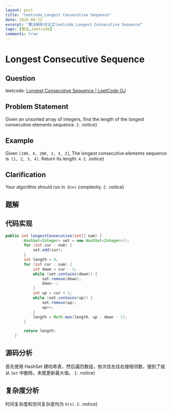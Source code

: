 ```yaml
---
layout: post
title: "leetcode_Longest Consecutive Sequence"
date: 2016-08-22
excerpt: "算法解析日记之leetcode_Longest Consecutive Sequence"
tags: [算法,leetcode]
comments: true
---
```

# Longest Consecutive Sequence

## Question
leetcode: [Longest Consecutive Sequence | LeetCode OJ](https://leetcode.com/problems/longest-consecutive-sequence/)

## Problem Statement

Given an unsorted array of integers, find the length of the longest consecutive elements sequence.
{: .notice}

## Example

Given `[100, 4, 200, 1, 3, 2]`, The longest consecutive elements sequence is` [1, 2, 3, 4]`. Return its length: `4`.
{: .notice}

## Clarification

Your algorithm should run in` O(n)` complexity.
{: .notice}

## 题解

## 代码实现

```java
public int longestConsecutive(int[] num) {
        HashSet<Integer> set = new HashSet<Integer>();
        for (int cur : num) {
            set.add(cur);
        }
        int length = 0;
        for (int cur : num) {
            int down = cur - 1;
            while (set.contains(down)) {
                set.remove(down);
                down--;
            }
            int up = cur + 1;
            while (set.contains(up)) {
                set.remove(up);
                up++;
            }
            length = Math.max(length, up - down - 1);
        }

        return length;
    }

```

## 源码分析

首先使用 HashSet 建哈希表，然后遍历数组，依次往左往右搜相邻数，搜到了就从 `Set` 中删除。末尾更新最大值。
{: .notice}

## 复杂度分析

时间复杂度和空间复杂度均为 `O(n)`.
{: .notice}

